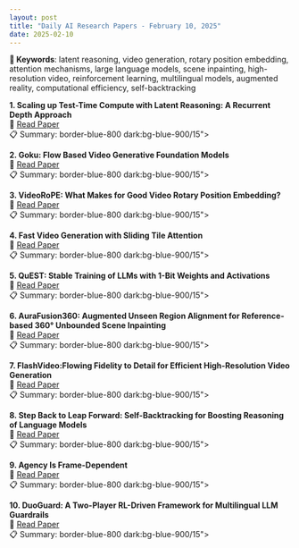 ```yaml
---
layout: post
title: "Daily AI Research Papers - February 10, 2025"
date: 2025-02-10
---
```


**🔑 Keywords**: latent reasoning, video generation, rotary position embedding, attention mechanisms, large language models, scene inpainting, high-resolution video, reinforcement learning, multilingual models, augmented reality, computational efficiency, self-backtracking

**1. Scaling up Test-Time Compute with Latent Reasoning: A Recurrent Depth
  Approach**  
🔗 [Read Paper](https://huggingface.co/papers/2502.05171)  
📋 Summary: border-blue-800 dark:bg-blue-900/15">

**2. Goku: Flow Based Video Generative Foundation Models**  
🔗 [Read Paper](https://huggingface.co/papers/2502.04896)  
📋 Summary: border-blue-800 dark:bg-blue-900/15">

**3. VideoRoPE: What Makes for Good Video Rotary Position Embedding?**  
🔗 [Read Paper](https://huggingface.co/papers/2502.05173)  
📋 Summary: border-blue-800 dark:bg-blue-900/15">

**4. Fast Video Generation with Sliding Tile Attention**  
🔗 [Read Paper](https://huggingface.co/papers/2502.04507)  
📋 Summary: border-blue-800 dark:bg-blue-900/15">

**5. QuEST: Stable Training of LLMs with 1-Bit Weights and Activations**  
🔗 [Read Paper](https://huggingface.co/papers/2502.05003)  
📋 Summary: border-blue-800 dark:bg-blue-900/15">

**6. AuraFusion360: Augmented Unseen Region Alignment for Reference-based
  360° Unbounded Scene Inpainting**  
🔗 [Read Paper](https://huggingface.co/papers/2502.05176)  
📋 Summary: border-blue-800 dark:bg-blue-900/15">

**7. FlashVideo:Flowing Fidelity to Detail for Efficient High-Resolution
  Video Generation**  
🔗 [Read Paper](https://huggingface.co/papers/2502.05179)  
📋 Summary: border-blue-800 dark:bg-blue-900/15">

**8. Step Back to Leap Forward: Self-Backtracking for Boosting Reasoning of
  Language Models**  
🔗 [Read Paper](https://huggingface.co/papers/2502.04404)  
📋 Summary: border-blue-800 dark:bg-blue-900/15">

**9. Agency Is Frame-Dependent**  
🔗 [Read Paper](https://huggingface.co/papers/2502.04403)  
📋 Summary: border-blue-800 dark:bg-blue-900/15">

**10. DuoGuard: A Two-Player RL-Driven Framework for Multilingual LLM
  Guardrails**  
🔗 [Read Paper](https://huggingface.co/papers/2502.05163)  
📋 Summary: border-blue-800 dark:bg-blue-900/15">
